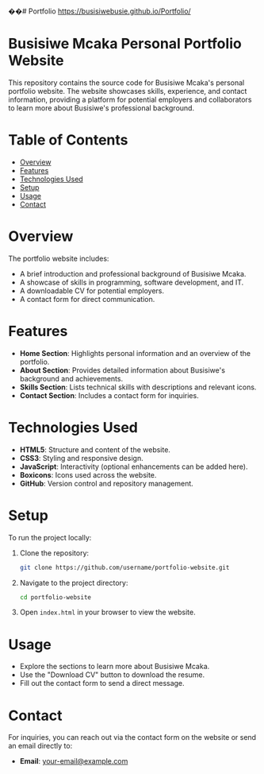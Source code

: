 ��#   P o r t f o l i o 
 https://busisiwebusie.github.io/Portfolio/



# Busisiwe Mcaka Personal Portfolio Website

This repository contains the source code for Busisiwe Mcaka's personal portfolio website. The website showcases skills, experience, and contact information, providing a platform for potential employers and collaborators to learn more about Busisiwe's professional background.

# Table of Contents

- [Overview](#overview)
- [Features](#features)
- [Technologies Used](#technologies-used)
- [Setup](#setup)
- [Usage](#usage)
- [Contact](#contact)

# Overview

The portfolio website includes:
- A brief introduction and professional background of Busisiwe Mcaka.
- A showcase of skills in programming, software development, and IT.
- A downloadable CV for potential employers.
- A contact form for direct communication.

# Features

- **Home Section**: Highlights personal information and an overview of the portfolio.
- **About Section**: Provides detailed information about Busisiwe's background and achievements.
- **Skills Section**: Lists technical skills with descriptions and relevant icons.
- **Contact Section**: Includes a contact form for inquiries.

# Technologies Used

- **HTML5**: Structure and content of the website.
- **CSS3**: Styling and responsive design.
- **JavaScript**: Interactivity (optional enhancements can be added here).
- **Boxicons**: Icons used across the website.
- **GitHub**: Version control and repository management.

# Setup

To run the project locally:

1. Clone the repository:
   ```bash
   git clone https://github.com/username/portfolio-website.git
   ```
2. Navigate to the project directory:
   ```bash
   cd portfolio-website
   ```
3. Open `index.html` in your browser to view the website.

# Usage

- Explore the sections to learn more about Busisiwe Mcaka.
- Use the "Download CV" button to download the resume.
- Fill out the contact form to send a direct message.

# Contact

For inquiries, you can reach out via the contact form on the website or send an email directly to:
- **Email**: your-email@example.com


